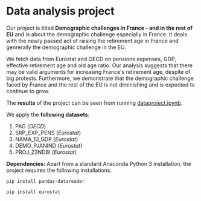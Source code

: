 # Data analysis project

Our project is titled **Demographic challenges in France - and in the rest of EU** and is about the demographic challenge especially in France. It deals with the newly passed act of raising the retirement age in France and genrerally the demographic challenge in the EU. 

We fetch data from Eurostat and OECD on pensions expenses, GDP, effective retirement age and old age ratio. Our analysis suggests that there may be valid arguments for increasing France's retirement age, despite of big protests. Furthermore, we demonstrate that the demographic challenge faced by France and the rest of the EU is not diminishing and is expected to continue to grow.

The **results** of the project can be seen from running [dataproject.ipynb](dataproject.ipynb).

We apply the **following datasets**:

1. PAG (*OECD*) 
2. SRP_EXP_PENS (*Eurostat*)
3. NAMA_10_GDP (*Eurostat*)
4. DEMO_PJANIND (*Eurostat*)
5. PROJ_23NDBI (*Eurostat*)

**Dependencies:** Apart from a standard Anaconda Python 3 installation, the project requires the following installations:

``pip install pandas-datareader``

``pip install eurostat``
